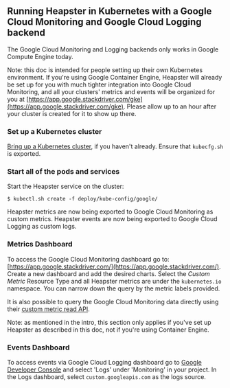 ## Running Heapster in Kubernetes with a Google Cloud Monitoring and Google Cloud Logging backend

The Google Cloud Monitoring and Logging backends only works in Google Compute Engine today.

Note: this doc is intended for people setting up their own Kubernetes environment.
If you're using Google Container Engine, Heapster will already be set up for
you with much tighter integration into Google Cloud Monitoring, and all your
clusters' metrics and events will be organized for you at [https://app.google.stackdriver.com/gke](https://app.google.stackdriver.com/gke).
Please allow up to an hour after your cluster is created for it to show up there.

### Set up a Kubernetes cluster
[Bring up a Kubernetes cluster](https://github.com/kubernetes/kubernetes), if you haven't already. Ensure that `kubecfg.sh` is exported.

### Start all of the pods and services

Start the Heapster service on the cluster:

```shell
$ kubectl.sh create -f deploy/kube-config/google/
```

Heapster metrics are now being exported to Google Cloud Monitoring as custom metrics. Heapster events are now being exported to Google Cloud Logging as custom logs.

### Metrics Dashboard
To access the Google Cloud Monitoring dashboard go to: [https://app.google.stackdriver.com/](https://app.google.stackdriver.com/). Create a new dashboard and add the desired charts. Select the *Custom Metric* Resource Type and all Heapster metrics are under the `kubernetes.io` namespace. You can narrow down the query by the metric labels provided.

It is also possible to query the Google Cloud Monitoring data directly using their [custom metric read API](https://cloud.google.com/monitoring/v2beta2/timeseries/list).

Note: as mentioned in the intro, this section only applies if you've set up
Heapster as described in this doc, not if you're using Container Engine.

### Events Dashboard
To access events via Google Cloud Logging dashboard go to [Google Developer Console](https://cloud.google.com) and select 'Logs' under 'Monitoring' in your project. In the Logs dashboard, select `custom.googleapis.com` as the logs source.
